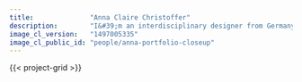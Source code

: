 ```yaml
---
title: 				"Anna Claire Christoffer"
description: 		"I&#39;m an interdisciplinary designer from Germany and currently working for Hi&ndash;ReS! Berlin. Always passionate and ambitious, I&apos;m eager to create exceptional stories and beautiful experiences."
image_cl_version: 	"1497005335"
image_cl_public_id:	"people/anna-portfolio-closeup"
---
```


{{< project-grid >}}
